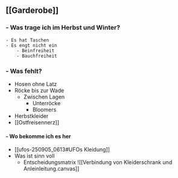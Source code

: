 ## [[Garderobe]]

### - Was trage ich im Herbst und Winter?
	- Es hat Taschen
	- Es engt nicht ein
		- Beinfreiheit
		- Bauchfreiheit
### - Was fehlt?
- Hosen ohne Latz
-  Röcke bis zur Wade
	- Zwischen Lagen
		- Unterröcke
		- Bloomers
- Herbstkleider
- [[Ostfreisennerz]]
#### - Wo bekomme ich es her
- [[ufos-250905_0613#UFOs Kleidung]]
- Was ist sinn voll
	- Entscheidungsmatrix
	![[Verbindung von Kleiderschrank und Anleinleitung.canvas]]